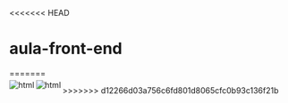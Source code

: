 <<<<<<< HEAD
# aula-front-end
=======

<img align="left" alt="html" src="https://img.shields.io/badge/HTML5-E34F26?style=for-the-badge&logo=html5&logoColor=white" style="position: relative; top: -10px;" />
<img align="left" alt="html" src="https://img.shields.io/badge/CSS3-1572B6?style=for-the-badge&logo=css3&logoColor=white" style="position: relative; top: -10px;" />
>>>>>>> d12266d03a756c6fd801d8065cfc0b93c136f21b
